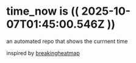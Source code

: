 # time_now is (( 2025-10-07T01:45:00.546Z ))

an automated repo that shows the currnent time

inspired by [breakingheatmap](https://github.com/breakingheatmap/breakingheatmap)